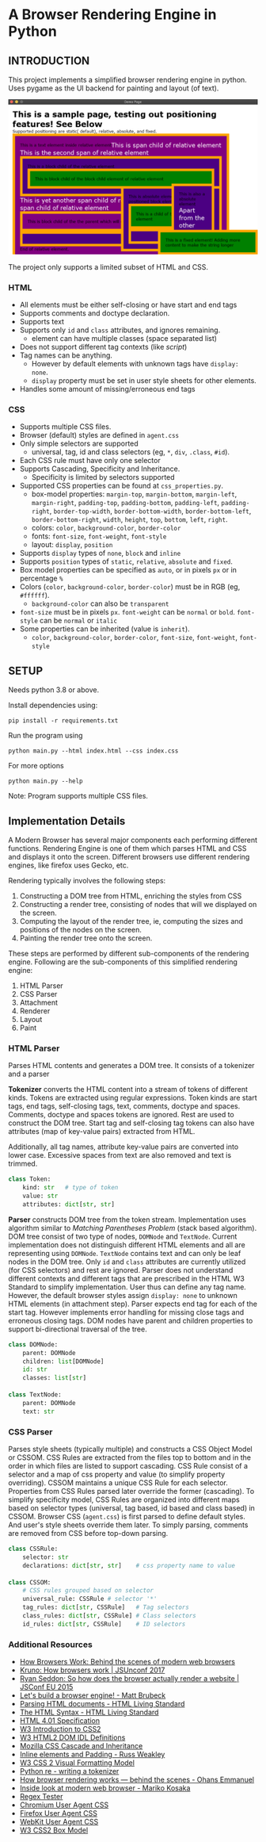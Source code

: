 # A Browser Rendering Engine in Python

## INTRODUCTION
This project implements a simplified browser rendering engine in python.
Uses pygame as the UI backend for painting and layout (of text).

![Sample Image](sample.png)

The project only supports a limited subset of HTML and CSS. 

### HTML

- All elements must be either self-closing or have start and end tags
- Supports comments and doctype declaration.
- Supports text
- Supports only `id` and `class` attributes, and ignores remaining.
    - element can have multiple classes (space separated list)
- Does not support different tag contexts (like _script_)
- Tag names can be anything. 
    - However by default elements with unknown tags have `display: none`.
    - `display` property must be set in user style sheets for other elements.
- Handles some amount of missing/erroneous end tags
 
### CSS

- Supports multiple CSS files.
- Browser (default) styles are defined in `agent.css`
- Only simple selectors are supported 
    - universal, tag, id and class selectors (eg, `*`, `div`, `.class`, `#id`). 
- Each CSS rule must have only one selector
- Supports Cascading, Specificity and Inheritance.
    - Specificity is limited by selectors supported
- Supported CSS properties can be found at `css_properties.py`.
    - box-model properties: 
    `margin-top`, `margin-bottom`, `margin-left`, `margin-right`,
    `padding-top`, `padding-bottom`, `padding-left`, `padding-right`,
    `border-top-width`, `border-bottom-width`, `border-bottom-left`, `border-bottom-right`,
    `width`, `height`, `top`, `bottom`, `left`, `right`.
    - colors: `color`, `background-color`, `border-color`
    - fonts: `font-size`, `font-weight`, `font-style`
    - layout: `display`, `position`
- Supports `display` types of `none`, `block` and `inline`
- Supports `position` types of `static`, `relative`, `absolute` and `fixed`.
- Box model properties can be specified as `auto`, or in pixels `px` or in percentage `%`
- Colors (`color`, `background-color`, `border-color`) must be in RGB (eg, `#ffffff`). 
    - `background-color` can also be `transparent`
- `font-size` must be in pixels `px`. `font-weight` can be `normal` or `bold`. 
  `font-style` can be `normal` or `italic`
- Some properties can be inherited (value is `inherit`). 
    - `color`, `background-color`, `border-color`, `font-size`, `font-weight`, `font-style`

## SETUP

Needs python 3.8 or above.

Install dependencies using:

    pip install -r requirements.txt

Run the program using
    
    python main.py --html index.html --css index.css

For more options

    python main.py --help

Note: Program supports multiple CSS files.

## Implementation Details

A Modern Browser has several major components each performing different functions. 
Rendering Engine is one of them which parses HTML and CSS and displays it onto the screen.
Different browsers use different rendering engines, like firefox uses Gecko, etc. 

Rendering typically involves the following steps:
1. Constructing a DOM tree from HTML, enriching the styles from CSS
2. Constructing a render tree, consisting of nodes that will we displayed on the screen.
3. Computing the layout of the render tree, ie, computing the sizes and positions of the nodes on the screen.
4. Painting the render tree onto the screen.

These steps are performed by different sub-components of the rendering engine.
Following are the sub-components of this simplified rendering engine:
1. HTML Parser
2. CSS Parser
3. Attachment
4. Renderer
5. Layout
6. Paint

### HTML Parser
Parses HTML contents and generates a DOM tree.
It consists of a tokenizer and a parser

**Tokenizer** converts the HTML content into a stream of tokens of different kinds.
Tokens are extracted using regular expressions. 
Token kinds are start tags, end tags, self-closing tags, text, comments, doctype and spaces.
Comments, doctype and spaces tokens are ignored. Rest are used to construct the DOM tree. 
Start tag and self-closing tag tokens can also have attributes (map of key-value pairs) extracted from HTML.

Additionally, all tag names, attribute key-value pairs are converted into lower case. 
Excessive spaces from text are also removed and text is trimmed.

```python
class Token:
    kind: str   # type of token
    value: str
    attributes: dict[str, str]
```


**Parser** constructs DOM tree from the token stream. 
Implementation uses algorithm similar to *Matching Parentheses Problem* (stack based algorithm).
DOM tree consist of two type of nodes, `DOMNode` and `TextNode`.
Current implementation does not distinguish different HTML elements and all are representing using `DOMNode`.
`TextNode` contains text and can only be leaf nodes in the DOM tree.
Only `id` and `class` attributes are currently utilized (for CSS selectors) and rest are ignored.
Parser does not understand different contexts and different tags that are prescribed in the HTML W3 Standard to simplify implementation.
User thus can define any tag name. However, the default browser styles assign `display: none` to unknown HTML elements (in attachment step).
Parser expects end tag for each of the start tag.
However implements error handling for missing close tags and erroneous closing tags.
DOM nodes have parent and children properties to support bi-directional traversal of the tree.  
```python
class DOMNode:
    parent: DOMNode
    children: list[DOMNode]
    id: str
    classes: list[str]

class TextNode:
    parent: DOMNode
    text: str
```


### CSS Parser
Parses style sheets (typically multiple) and constructs a CSS Object Model or CSSOM.
CSS Rules are extracted from the files top to bottom and in the order in which files are listed to support cascading.
CSS Rule consist of a selector and a map of css property and value (to simplify property overriding).
CSSOM maintains a unique CSS Rule for each selector. 
Properties from CSS Rules parsed later override the former (cascading). 
To simplify specificity model, CSS Rules are organized into different maps based on selector types
(universal, tag based, id based and class based) in CSSOM.
Browser CSS (`agent.css`) is first parsed to define default styles. And user's style sheets override them later.
To simply parsing, comments are removed from CSS before top-down parsing.

```python
class CSSRule:
    selector: str
    declarations: dict[str, str]    # css property name to value

class CSSOM:
    # CSS rules grouped based on selector
    universal_rule: CSSRule # selector '*'
    tag_rules: dict[str, CSSRule]   # Tag selectors
    class_rules: dict[str, CSSRule] # Class selectors
    id_rules: dict[str, CSSRule]    # ID selectors
```

### Additional Resources
- [How Browsers Work: Behind the scenes of modern web browsers](https://www.html5rocks.com/en/tutorials/internals/howbrowserswork/)
- [Kruno: How browsers work | JSUnconf 2017](https://www.youtube.com/watch?v=0IsQqJ7pwhw)
- [Ryan Seddon: So how does the browser actually render a website | JSConf EU 2015](https://www.youtube.com/watch?v=SmE4OwHztCc)
- [Let's build a browser engine! - Matt Brubeck](https://limpet.net/mbrubeck/2014/08/08/toy-layout-engine-1.html)
- [Parsing HTML documents - HTML Living Standard](https://html.spec.whatwg.org/multipage/parsing.html)
- [The HTML Syntax - HTML Living Standard](https://html.spec.whatwg.org/multipage/syntax.html)
- [HTML 4.01 Specification](https://www.w3.org/TR/html401/)
- [W3 Introduction to CSS2](https://www.w3.org/TR/WD-CSS2/intro.html)
- [W3 HTML2 DOM IDL Definitions](https://www.w3.org/TR/2003/REC-DOM-Level-2-HTML-20030109/idl-definitions.html)
- [Mozilla CSS Cascade and Inheritance](https://developer.mozilla.org/en-US/docs/Learn/CSS/Building_blocks/Cascade_and_inheritance)
- [Inline elements and Padding - Russ Weakley](https://maxdesign.com.au/articles/inline/)
- [W3 CSS 2 Visual Formatting Model](https://www.w3.org/TR/CSS22/visuren.html)
- [Python re - writing a tokenizer ](https://docs.python.org/3/library/re.html#writing-a-tokenizer)
- [How browser rendering works — behind the scenes - Ohans Emmanuel](https://blog.logrocket.com/how-browser-rendering-works-behind-the-scenes-6782b0e8fb10/)
- [Inside look at modern web browser - Mariko Kosaka](https://developers.google.com/web/updates/2018/09/inside-browser-part1)
- [Regex Tester](https://extendsclass.com/regex-tester.html)
- [Chromium User Agent CSS](https://chromium.googlesource.com/chromium/src/third_party/+/master/blink/renderer/core/html/resources/html.css)
- [Firefox User Agent CSS](https://searchfox.org/mozilla-central/source/layout/style/res/html.css)
- [WebKit User Agent CSS](https://trac.webkit.org/browser/trunk/Source/WebCore/css/html.css)
- [W3 CSS2 Box Model](https://www.w3.org/TR/CSS22/box.html)